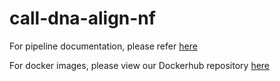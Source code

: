# call-dna-align-nf

For pipeline documentation, please refer [here](https://uclahs.box.com/s/kl4pacq332bprpe9lnfams0l8vglmg30)

For docker images, please view our Dockerhub repository [here](https://hub.docker.com/orgs/blcdsdockerregistry/repositories)
